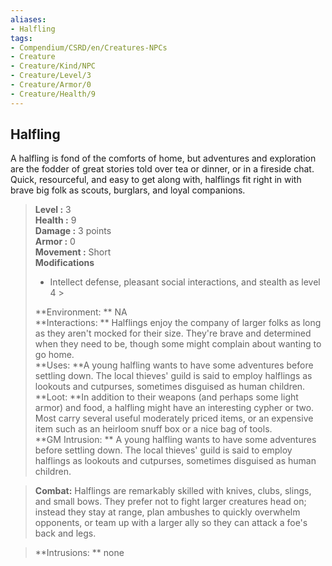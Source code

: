 ```yaml
---
aliases:
- Halfling
tags:
- Compendium/CSRD/en/Creatures-NPCs
- Creature
- Creature/Kind/NPC
- Creature/Level/3
- Creature/Armor/0
- Creature/Health/9
---
```


  
## Halfling  
A halfling is fond of the comforts of home, but adventures and exploration are the fodder of great stories told over tea or dinner, or in a fireside chat. Quick, resourceful, and easy to get along with, halflings fit right in with brave big folk as scouts, burglars, and loyal companions.  

  
> **Level :** 3  
> **Health :** 9  
> **Damage :** 3 points  
> **Armor :** 0  
> **Movement :** Short  
> **Modifications**  
>- Intellect defense, pleasant social interactions, and stealth as level 4 >
>  
> **Environment: ** NA  
> **Interactions: ** Halflings enjoy the company of larger folks as long as they aren't mocked for their size. They're brave and determined when they need to be, though some might complain about wanting to go home.  
> **Uses: **A young halfling wants to have some adventures before settling down. The local thieves' guild is said to employ halflings as lookouts and cutpurses, sometimes disguised as human children.  
> **Loot: **In addition to their weapons (and perhaps some light armor) and food, a halfling might have an interesting cypher or two. Most carry several useful moderately priced items, or an expensive item such as an heirloom snuff box or a nice bag of tools.  
> **GM Intrusion: ** A young halfling wants to have some adventures before settling down. The local thieves' guild is said to employ halflings as lookouts and cutpurses, sometimes disguised as human children.  

> **Combat:** 
> Halflings are remarkably skilled with knives, clubs, slings, and small bows. They prefer not to fight larger creatures head on; instead they stay at range, plan ambushes to quickly overwhelm opponents, or team up with a larger ally so they can attack a foe's back and legs.  
  

> **Intrusions: ** 
> none  

